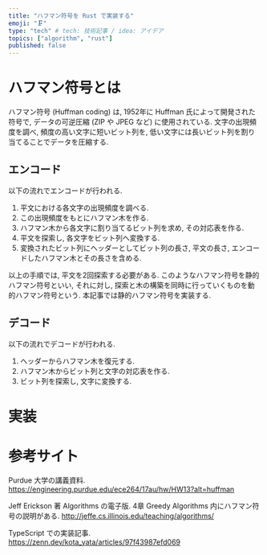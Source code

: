 ```yaml
---
title: "ハフマン符号を Rust で実装する"
emoji: "🗜️"
type: "tech" # tech: 技術記事 / idea: アイデア
topics: ["algorithm", "rust"]
published: false
---
```


# ハフマン符号とは

ハフマン符号 (Huffman coding) は, 1952年に Huffman 氏によって開発された符号で, データの可逆圧縮 (ZIP や JPEG など) に使用されている. 文字の出現頻度を調べ, 頻度の高い文字に短いビット列を, 低い文字には長いビット列を割り当てることでデータを圧縮する.

## エンコード

以下の流れでエンコードが行われる.

1. 平文における各文字の出現頻度を調べる.
1. この出現頻度をもとにハフマン木を作る.
1. ハフマン木から各文字に割り当てるビット列を求め, その対応表を作る.
1. 平文を探索し, 各文字をビット列へ変換する.
1. 変換されたビット列にヘッダーとしてビット列の長さ, 平文の長さ, エンコードしたハフマン木とその長さを含める.

以上の手順では, 平文を2回探索する必要がある. このようなハフマン符号を静的ハフマン符号といい, それに対し, 探索と木の構築を同時に行っていくものを動的ハフマン符号という. 本記事では静的ハフマン符号を実装する.

## デコード

以下の流れでデコードが行われる.

1. ヘッダーからハフマン木を復元する.
2. ハフマン木からビット列と文字の対応表を作る.
3. ビット列を探索し, 文字に変換する.

# 実装



# 参考サイト

Purdue 大学の講義資料.
https://engineering.purdue.edu/ece264/17au/hw/HW13?alt=huffman

Jeff Erickson 著 Algorithms の電子版.
4章 Greedy Algorithms 内にハフマン符号の説明がある.
http://jeffe.cs.illinois.edu/teaching/algorithms/

TypeScript での実装記事.
https://zenn.dev/kota_yata/articles/97f43987efd069
